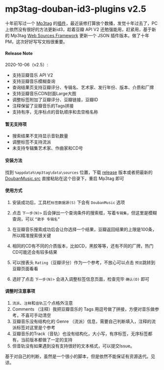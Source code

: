 # mp3tag-douban-id3-plugins v2.5
十年前写过一个 [Mp3tag](https://www.mp3tag.de/en/download.html) 的[插件](https://www.appinn.com/mp3tag-douban-id3-plugins/)，最近装修打算放个数播，发觉十年过去了，PC上依然没有很好的方法更新id3，趁着豆瓣 API V2 还勉强能用，赶紧用，基于新的 Mp3tag [Web Sources Framework](https://help.mp3tag.de/main_online.html) 更新一个 JSON 插件版本。做了十年PM，这次好好写写文档很重要。



#### Release Note

2020-10-06（v2.5）:

- 支持豆瓣音乐 API V2
- 支持豆瓣音乐模糊查询
- 查询结果页支持豆瓣评分、专辑名、艺术家、发行年份、版本、介质和厂牌
- 支持豆瓣音乐CDN封面Large大图
- 调整标签附加了豆瓣评分、豆瓣链接，豆瓣ID
- 注释保留了豆瓣音乐的Tags拼接
- 支持有序，无序标点的音轨顺序和去空格名称



#### 暂无支持项

- 搜索结果不支持显示音轨数量
- 调整标签不支持流派
- 未支持专辑集艺术家、作曲家和CD号



#### 安装方法

找到 `%appdata%\mp3tag\data\sources` 位置，下载 [release](https://github.com/yoyicue/mp3tag-douban-id3-plugins/releases) 版本或者把最新的 [DoubanMusic.src](https://raw.githubusercontent.com/yoyicue/mp3tag-douban-id3-plugins/main/DoubanMusic.src) 直接粘贴在这个目录下，重启 Mp3tag 即可



#### 使用方式

1. 安装成功后，工具栏`标签数据源(S)` 下会有 `DoubanMusic` 选项

2. 点击 `下一步(N)>` 后会弹出一个查询条件的搜索框，写着`专辑集`，但这里是模糊查询，可以 `“歌手 专辑名”` 

3. 在豆瓣音乐搜索成功后会让你选择一个结果，豆瓣返回结果的上限是100条，所以精准搜索很关键

4. 相同的CD有不同的介质版本，比如CD，黑胶等等，还有不同的厂牌，热门CD可能还会有较多结果

5. 可以按表头 `Rating`（豆瓣评分）作为一个参考，不放心可以点击 `预览`跳转到豆瓣页面看看

6. 选好了点击 `下一步(N)>` 会进入调整标签信息页面，检查完毕 `确认(O)` 即可

   

#### 调整时注意事项

1. `流派`、`注释`和`音轨`三个点格外注意
2. Comments （注释）我把豆瓣音乐的 Tags 用逗号做了拼接，方便对音乐做参考，不喜可手动清空
3. 豆瓣音乐没有结构化的 Genre （流派）信息，需要自己判断填入，注释的流派标签对这里是个参考
4. 豆瓣音乐的Track（音轨）也没有结构化，大小写，有序标签，无序标签都有，当前版本都做了一定的支持
5. 但音轨没有如果遇到没有支持很好的文本格式，可以提交Issue。



基于对自己的判断，虽然是一个很小的脚本，但是依然不能保证有资源迭代。见谅。
